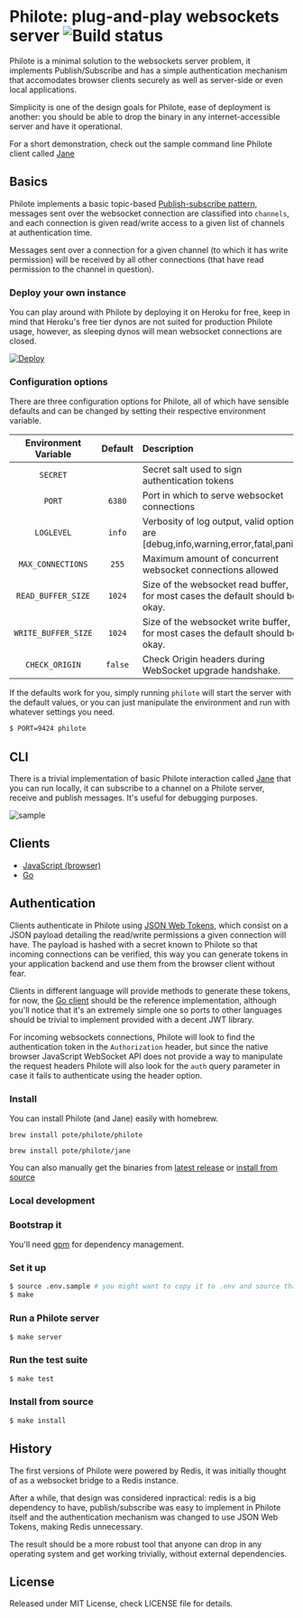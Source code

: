 # Philote:  plug-and-play websockets server ![Build status](https://travis-ci.org/pote/philote.svg)

Philote is a minimal solution to the websockets server problem, it implements Publish/Subscribe and has a simple authentication mechanism that accomodates browser clients securely as well as server-side or even local applications.

Simplicity is one of the design goals for Philote, ease of deployment is another: you should be able to drop the binary in any internet-accessible server and have it operational.

For a short demonstration, check out the sample command line Philote client called [Jane](#cli)

## Basics

Philote implements a basic topic-based [Publish-subscribe pattern](https://en.wikipedia.org/wiki/Publish%E2%80%93subscribe_pattern), messages sent over the websocket connection are classified into `channels`, and each connection is given read/write access to a given list of channels at authentication time.

Messages sent over a connection for a given channel (to which it has write permission) will be received by all other connections (that have read permission to the channel in question).

### Deploy your own instance

You can play around with Philote by deploying it on Heroku for free, keep in mind that Heroku's free tier dynos are not suited for production Philote usage, however, as sleeping dynos will mean websocket connections are closed.

[![Deploy](https://www.herokucdn.com/deploy/button.svg)](https://heroku.com/deploy)

### Configuration options

There are three configuration options for Philote, all of which have sensible defaults and can be changed by setting their respective environment variable.

| Environment Variable    | Default                   | Description                                                                                                        |
|:-----------------------:|:-------------------------:|:-------------------------------------------------------------------------------------------------------------------|
| `SECRET`                | ` `                       | Secret salt used to sign authentication tokens                                                                     |
| `PORT`                  | `6380`                    | Port in which to serve websocket connections                                                                       |
| `LOGLEVEL`              | `info`                    | Verbosity of log output, valid options are [debug,info,warning,error,fatal,panic]                                  |
| `MAX_CONNECTIONS`       | `255`                     | Maximum amount of concurrent websocket connections allowed                                                         |
| `READ_BUFFER_SIZE`      | `1024`                    | Size of the websocket read buffer, for most cases the default should be okay.                                      |
| `WRITE_BUFFER_SIZE`     | `1024`                    | Size of the websocket write buffer, for most cases the default should be okay.                                     |
| `CHECK_ORIGIN`          | `false`                   | Check Origin headers during WebSocket upgrade handshake.                                                           |

If the defaults work for you, simply running `philote` will start the server with the default values, or you can just manipulate the environment and run with whatever settings you need.

```bash
$ PORT=9424 philote
```

## CLI

There is a trivial implementation of basic Philote interaction called [Jane](https://github.com/pote/jane) that you can run locally, it can subscribe to a channel on a Philote server, receive and publish messages. It's useful for debugging purposes.

![sample](https://stuff.pote.io/Screen-Recording-2017-05-16-15-50-30-5ivJp0cbze.gif)

## Clients

* [JavaScript (browser)](https://github.com/pote/philote-js)
* [Go](https://github.com/pote/philote-go)

## Authentication

Clients authenticate in Philote using [JSON Web Tokens](https://jwt.io), which consist on a JSON payload detailing the read/write permissions a given connection will have. The payload is hashed with a secret known to Philote so that incoming connections can be verified, this way you can generate tokens in your application backend and use them from the browser client without fear.

Clients in different language will provide methods to generate these tokens, for now, the [Go client](https://github.com/pote/philote-go/blob/master/token.go) should be the reference implementation, although you'll notice that it's an extremely simple one so ports to other languages should be trivial to implement provided with a decent JWT library.

For incoming websockets connections, Philote will look to find the authentication token in the `Authorization` header, but since the native browser JavaScript WebSocket API does not provide a way to manipulate the request headers Philote will also look for the `auth` query parameter in case it fails to authenticate using the header option.


### Install

You can install Philote (and Jane) easily with homebrew.

`brew install pote/philote/philote`

`brew install pote/philote/jane`

You can also manually get the binaries from [latest release](https://github.com/pote/philote/releases) or [install from source](#install-from-source)


### Local development

### Bootstrap it

You'll need [gpm](https://github.com/pote/gpm) for dependency management.

### Set it up

``` bash
$ source .env.sample # you might want to copy it to .env and source that instead if you plan on changing the settings.
$ make
```

### Run a Philote server

```bash
$ make server
```

### Run the test suite

```bash
$ make test
```

### Install from source

```bash
$ make install
```

## History

The first versions of Philote were powered by Redis, it was initially thought of as a websocket bridge to a Redis instance.

After a while, that design was considered inpractical: redis is a big dependency to have, publish/subscribe was easy to implement in Philote itself and the authentication mechanism was changed to use JSON Web Tokens, making Redis unnecessary.

The result should be a more robust tool that anyone can drop in any operating system and get working trivially, without external dependencies.

## License

Released under MIT License, check LICENSE file for details.
